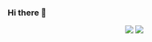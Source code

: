 ### Hi there 👋

<p align = "center">
  <img src = "https://github-readme-stats.vercel.app/api?username=jenny126221&show_icons=true&theme=tokyonight&line_height=27">
  <img src = "https://github-readme-stats.vercel.app/api/top-langs/?username=jenny126&theme=radical">
</p>
